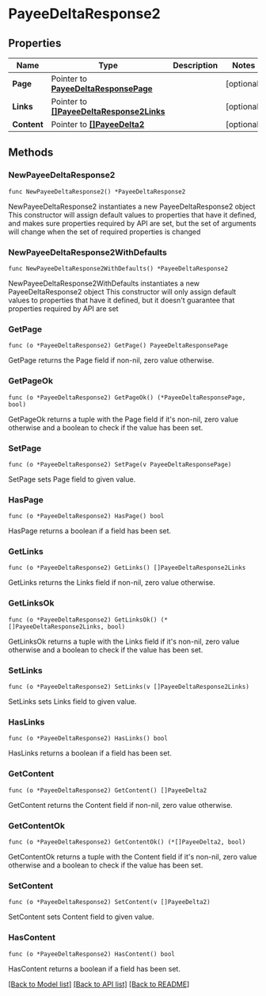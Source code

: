 # PayeeDeltaResponse2

## Properties

Name | Type | Description | Notes
------------ | ------------- | ------------- | -------------
**Page** | Pointer to [**PayeeDeltaResponsePage**](PayeeDeltaResponse_page.md) |  | [optional] 
**Links** | Pointer to [**[]PayeeDeltaResponse2Links**](PayeeDeltaResponse_2_links.md) |  | [optional] 
**Content** | Pointer to [**[]PayeeDelta2**](PayeeDelta_2.md) |  | [optional] 

## Methods

### NewPayeeDeltaResponse2

`func NewPayeeDeltaResponse2() *PayeeDeltaResponse2`

NewPayeeDeltaResponse2 instantiates a new PayeeDeltaResponse2 object
This constructor will assign default values to properties that have it defined,
and makes sure properties required by API are set, but the set of arguments
will change when the set of required properties is changed

### NewPayeeDeltaResponse2WithDefaults

`func NewPayeeDeltaResponse2WithDefaults() *PayeeDeltaResponse2`

NewPayeeDeltaResponse2WithDefaults instantiates a new PayeeDeltaResponse2 object
This constructor will only assign default values to properties that have it defined,
but it doesn't guarantee that properties required by API are set

### GetPage

`func (o *PayeeDeltaResponse2) GetPage() PayeeDeltaResponsePage`

GetPage returns the Page field if non-nil, zero value otherwise.

### GetPageOk

`func (o *PayeeDeltaResponse2) GetPageOk() (*PayeeDeltaResponsePage, bool)`

GetPageOk returns a tuple with the Page field if it's non-nil, zero value otherwise
and a boolean to check if the value has been set.

### SetPage

`func (o *PayeeDeltaResponse2) SetPage(v PayeeDeltaResponsePage)`

SetPage sets Page field to given value.

### HasPage

`func (o *PayeeDeltaResponse2) HasPage() bool`

HasPage returns a boolean if a field has been set.

### GetLinks

`func (o *PayeeDeltaResponse2) GetLinks() []PayeeDeltaResponse2Links`

GetLinks returns the Links field if non-nil, zero value otherwise.

### GetLinksOk

`func (o *PayeeDeltaResponse2) GetLinksOk() (*[]PayeeDeltaResponse2Links, bool)`

GetLinksOk returns a tuple with the Links field if it's non-nil, zero value otherwise
and a boolean to check if the value has been set.

### SetLinks

`func (o *PayeeDeltaResponse2) SetLinks(v []PayeeDeltaResponse2Links)`

SetLinks sets Links field to given value.

### HasLinks

`func (o *PayeeDeltaResponse2) HasLinks() bool`

HasLinks returns a boolean if a field has been set.

### GetContent

`func (o *PayeeDeltaResponse2) GetContent() []PayeeDelta2`

GetContent returns the Content field if non-nil, zero value otherwise.

### GetContentOk

`func (o *PayeeDeltaResponse2) GetContentOk() (*[]PayeeDelta2, bool)`

GetContentOk returns a tuple with the Content field if it's non-nil, zero value otherwise
and a boolean to check if the value has been set.

### SetContent

`func (o *PayeeDeltaResponse2) SetContent(v []PayeeDelta2)`

SetContent sets Content field to given value.

### HasContent

`func (o *PayeeDeltaResponse2) HasContent() bool`

HasContent returns a boolean if a field has been set.


[[Back to Model list]](../README.md#documentation-for-models) [[Back to API list]](../README.md#documentation-for-api-endpoints) [[Back to README]](../README.md)



